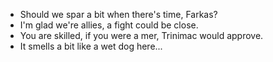 - Should we spar a bit when there's time, Farkas?
- I'm glad we're allies, a fight could be close.
- You are skilled, if you were a mer, Trinimac would approve.
- It smells a bit like a wet dog here...
